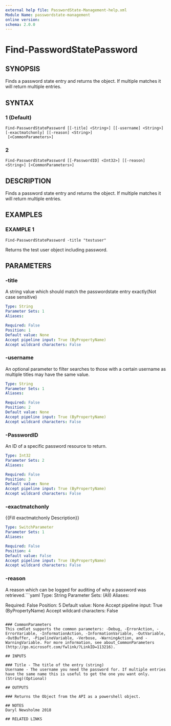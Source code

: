 ```yaml
---
external help file: PasswordState-Management-help.xml
Module Name: passwordstate-management
online version:
schema: 2.0.0
---
```


# Find-PasswordStatePassword

## SYNOPSIS
Finds a password state entry and returns the object.
If multiple matches it will return multiple entries.

## SYNTAX

### 1 (Default)
```
Find-PasswordStatePassword [[-title] <String>] [[-username] <String>] [-exactmatchonly] [[-reason] <String>]
 [<CommonParameters>]
```

### 2
```
Find-PasswordStatePassword [[-PasswordID] <Int32>] [[-reason] <String>] [<CommonParameters>]
```

## DESCRIPTION
Finds a password state entry and returns the object.
If multiple matches it will return multiple entries.

## EXAMPLES

### EXAMPLE 1
```
Find-PasswordStatePassword -title "testuser"
```

Returns the test user object including password.

## PARAMETERS

### -title
A string value which should match the passwordstate entry exactly(Not case sensitive)

```yaml
Type: String
Parameter Sets: 1
Aliases:

Required: False
Position: 1
Default value: None
Accept pipeline input: True (ByPropertyName)
Accept wildcard characters: False
```

### -username
An optional parameter to filter searches to those with a certain username as multiple titles may have the same value.

```yaml
Type: String
Parameter Sets: 1
Aliases:

Required: False
Position: 2
Default value: None
Accept pipeline input: True (ByPropertyName)
Accept wildcard characters: False
```

### -PasswordID
An ID of a specific password resource to return.

```yaml
Type: Int32
Parameter Sets: 2
Aliases:

Required: False
Position: 3
Default value: None
Accept pipeline input: True (ByPropertyName)
Accept wildcard characters: False
```

### -exactmatchonly
{{Fill exactmatchonly Description}}

```yaml
Type: SwitchParameter
Parameter Sets: 1
Aliases:

Required: False
Position: 4
Default value: False
Accept pipeline input: True (ByPropertyName)
Accept wildcard characters: False
```

### -reason
A reason which can be logged for auditing of why a password was retrieved.```yaml
Type: String
Parameter Sets: (All)
Aliases:

Required: False
Position: 5
Default value: None
Accept pipeline input: True (ByPropertyName)
Accept wildcard characters: False
```

### CommonParameters
This cmdlet supports the common parameters: -Debug, -ErrorAction, -ErrorVariable, -InformationAction, -InformationVariable, -OutVariable, -OutBuffer, -PipelineVariable, -Verbose, -WarningAction, and -WarningVariable. For more information, see about_CommonParameters (http://go.microsoft.com/fwlink/?LinkID=113216).

## INPUTS

### Title - The title of the entry (string)
Username - The username you need the password for. If multiple entries have the same name this is useful to get the one you want only. (String)(Optional)

## OUTPUTS

### Returns the Object from the API as a powershell object.

## NOTES
Daryl Newsholme 2018

## RELATED LINKS
